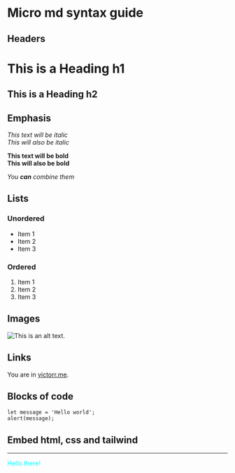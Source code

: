 # Micro md syntax guide

## Headers

# This is a Heading h1
## This is a Heading h2


## Emphasis

*This text will be italic*  
_This will also be italic_

**This text will be bold**  
__This will also be bold__

_You **can** combine them_


## Lists

### Unordered

* Item 1
* Item 2
* Item 3

### Ordered

1. Item 1
2. Item 2
3. Item 3


## Images

![This is an alt text.](/iconMeta.svg)

## Links

You are in [victorr.me](https://victorr.me).


## Blocks of code

```
let message = 'Hello world';
alert(message);
```
## Embed html, css and tailwind

<hr>
<div class="text-3xl" style="color: aqua;">Hello there!</div>
